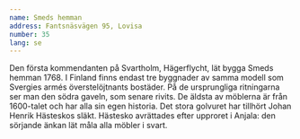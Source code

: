 ```yaml
---
name: Smeds hemman
address: Fantsnäsvägen 95, Lovisa
number: 35
lang: se
---
```

Den första kommendanten på Svartholm, Hägerflycht, lät bygga Smeds hemman 1768. I Finland finns endast tre byggnader av samma modell som Svergies armés överstelöjtnants bostäder. På de ursprungliga ritningarna ser man den södra gaveln, som senare rivits. De äldsta av möblerna är från 1600-talet och har alla sin egen historia. Det stora golvuret har tillhört Johan Henrik Hästeskos släkt. Hästesko avrättades efter upproret i Anjala: den sörjande änkan lät måla alla möbler i svart.
